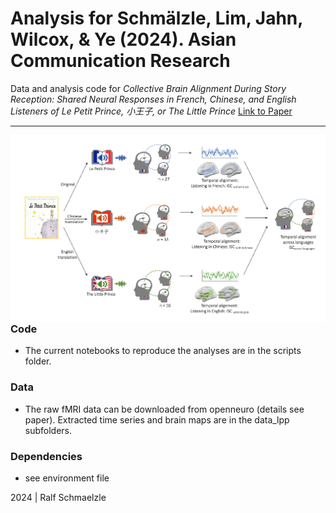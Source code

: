 Analysis for Schmälzle, Lim, Jahn, Wilcox, & Ye (2024). Asian Communication Research
=============================================

Data and analysis code for  *Collective Brain Alignment During Story Reception: 
Shared Neural Responses in French, Chinese, and English Listeners 
of Le Petit Prince, 小王子, or The Little Prince* [Link to Paper]([https://docs.google.com](https://doi.org/10.20879/acr.2024.21.024))


***

<img align="right" width=550px src=data_lpp/explainer_fig.png> 



### Code

-   The current notebooks to reproduce the analyses are in the scripts folder.


### Data

-   The raw fMRI data can be downloaded from openneuro (details see paper). Extracted time series and brain maps are in the data_lpp subfolders.

### Dependencies

-   see environment file


2024 | Ralf Schmaelzle
